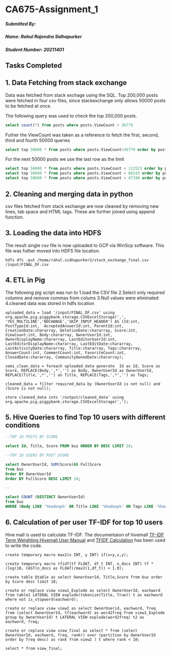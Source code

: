 # CA675-Assignment_1

##### Submitted By:
##### Name: Rahul Rajendra Sidhapurker
##### Student Number: 20211401


## Tasks Completed

## 1. Data Fetching from stack exchange

Data was fetched from stack exchage using the SQL. Top 200,000 posts were fetched in four csv files, since stackexchange only allows 50000 posts to be fetched at once.

The following query was used to check the top 200,000 posts.
```sql
select count(*) from posts where posts.ViewCount > 36779
```
Futher the ViewCount was taken as a reference to fetch the first, second, third and fourth 50000 queries
```sql
select top 50000 * from posts where posts.ViewCount>36779 order by posts.ViewCount desc
```
For the next 50000 posts we use the last row as the limit 
```sql
select top 50000 * from posts where posts.ViewCount < 112523 order by posts.ViewCount desc
select top 50000 * from posts where posts.ViewCount < 66243 order by posts.ViewCount desc
select top 50000 * from posts where posts.ViewCount < 47290 order by posts.ViewCount desc
```
## 2. Cleaning and merging data in python

csv files fetched from stack exchange are now cleaned by removing new lines, tab space and HTML tags. These are further joined using append function.

## 3. Loading the data into HDFS 

The result single csv file is now uploaded to GCP via WinScp software. This file was futher moved into HDFS file location.

```
hdfs dfs -put /home/rahul.sidhapurker2/stack_exchange_final.csv /input/FINAL_DF.csv
```

## 4. ETL in Pig

The following pig script was run to 
   1.load the CSV file
   2.Select only required columns and remove commas from colums
   3.Null values were eliminated
   4.cleaned data was stored in hdfs location
```
uploaded_data = load '/input/FINAL_DF.csv' using  org.apache.pig.piggybank.storage.CSVExcelStorage(',', 'YES_MULTILINE','NOCHANGE','SKIP_INPUT_HEADER') AS (Id:int, PostTypeId:int,  AcceptedAnswerId:int, ParentId:int, CreationDate:chararray, DeletionDate:chararray, Score:int, ViewCount:int, Body:chararray, OwnerUserId:int, OwnerDisplayName:chararray, LastEditorUserId:int, LastEditorDisplayName:chararray, LastEditDate:chararray, LastActivityDate:chararray, Title:chararray, Tags:chararray, AnswerCount:int, CommentCount:int, FavoriteCount:int, ClosedDate:chararray, CommunityOwnedDate:chararray);

semi_clean_data = foreach uploaded_data generate  Id as Id, Score as Score, REPLACE(Body,',*','') as Body, OwnerUserId as OwnerUserId, REPLACE(Title,',*','') as Title, REPLACE(Tags,',*','') as Tags;

cleaned_data = filter required_data by (OwnerUserId is not null) and (Score is not null);

store cleaned_data into '/output/cleaned_data' using org.apache.pig.piggybank.storage.CSVExcelStorage(',');
```
## 5. Hive Queries to find Top 10 users with different conditions

```sql
--TOP 10 POSTS BY SCORE

select Id, Title, Score FROM buz ORDER BY DESC LIMIT 10;

--TOP 10 USERS BY POST SCORE

select OwnerUserId, SUM(Score)AS FullScore
from buz
Order BY OwnerUserId
Order BY FullScore DESC LIMIT 10;

--

select COUNT (DISTINCT OwnerUserId)
from buz
WHERE (Body LIKE '%hadoop%' OR Title LIKE '%hadoop%' OR Tags LIKE '%hadoop%');
```
## 6. Calculation of per user TF-IDF for top 10 users

Hive mall is used to calculate TF-IDF. The documentaion of hivemall [TF-IDF Term Weighting Hivemall User Manual](https://hivemall.incubator.apache.org/userguide/ft_engineering/tfidf.html) and [TFIDF Calculation](https://github.com/myui/hivemall/wiki/TFIDF-calculation) has been used to write the code. 

```
create temporary macro max2(x INT, y INT) if(x>y,x,y);

create temporary macro tfidf(tf FLOAT, df_t INT, n_docs INT) tf * (log(10, CAST(n_docs as FLOAT)/max2(1,df_t)) + 1.0);

create table Qtable as select OwnerUserId, Title,Score from buz order by Score desc limit 10;

create or replace view view1_Explode as select OwnerUserId, eachword from table1 LATERAL VIEW explode(tokenize(Title, True)) t as eachword where not is_stopword(eachword);

create or replace view view2 as select OwnerUserid, eachword, freq from (select OwnerUserId, tf(eachword) as word2freq from view1_Explode group by OwnerUserId) t LATERAL VIEW explode(word2freq) t2 as eachword, freq;

create or replace view view_final as select * from (select OwnerUserId, eachword, freq, rank() over (partition by OwnerUserId order by freq desc) as rank from view2 ) t where rank < 10;

select * from view_final;

```


